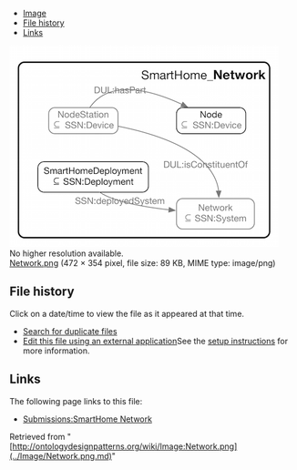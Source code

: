 * [Image](../Image/Network.png.md#file)
* [File history](../Image/Network.png.md#filehistory)
* [Links](../Image/Network.png.md#filelinks)

[![Image:Network.png](../images/d/d7/Network.png)](../images/d/d7/Network.png)  
No higher resolution available.  
[Network.png](../images/d/d7/Network.png)‎ (472 × 354 pixel, file size: 89 KB, MIME type: image/png)

## File history

Click on a date/time to view the file as it appeared at that time.



  
* [Search for duplicate files](http://ontologydesignpatterns.org/wiki/Special:FileDuplicateSearch/Network.png "Special:FileDuplicateSearch/Network.png")
* [Edit this file using an external application](http://ontologydesignpatterns.org/wiki/index.php?title=Image:Network.png&action=edit&externaledit=true&mode=file "Image:Network.png")See the [setup instructions](http://www.mediawiki.org/wiki/Manual:External_editors "http://www.mediawiki.org/wiki/Manual:External_editors") for more information.

## Links



The following page links to this file:


* [Submissions:SmartHome Network](../Submissions/SmartHome_Network.md "Submissions:SmartHome Network")


Retrieved from "[http://ontologydesignpatterns.org/wiki/Image:Network.png](../Image/Network.png.md)"